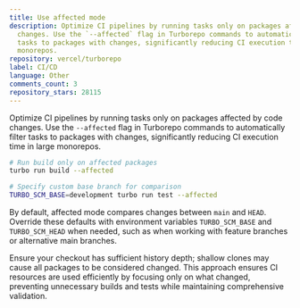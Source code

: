 ```yaml
---
title: Use affected mode
description: Optimize CI pipelines by running tasks only on packages affected by code
  changes. Use the `--affected` flag in Turborepo commands to automatically filter
  tasks to packages with changes, significantly reducing CI execution time in large
  monorepos.
repository: vercel/turborepo
label: CI/CD
language: Other
comments_count: 3
repository_stars: 28115
---
```


Optimize CI pipelines by running tasks only on packages affected by code changes. Use the `--affected` flag in Turborepo commands to automatically filter tasks to packages with changes, significantly reducing CI execution time in large monorepos.

```bash
# Run build only on affected packages
turbo run build --affected

# Specify custom base branch for comparison
TURBO_SCM_BASE=development turbo run test --affected
```

By default, affected mode compares changes between `main` and `HEAD`. Override these defaults with environment variables `TURBO_SCM_BASE` and `TURBO_SCM_HEAD` when needed, such as when working with feature branches or alternative main branches.

Ensure your checkout has sufficient history depth; shallow clones may cause all packages to be considered changed. This approach ensures CI resources are used efficiently by focusing only on what changed, preventing unnecessary builds and tests while maintaining comprehensive validation.